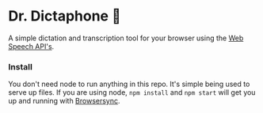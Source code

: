 # Dr. Dictaphone 💬
A simple dictation and transcription tool for your browser using the [Web Speech API's](https://developer.mozilla.org/en-US/docs/Web/API/Web_Speech_API).

### Install
You don't need node to run anything in this repo. It's simple being used to serve up files. If you are using node, `npm install` and `npm start` will get you up and running with [Browsersync](https://browsersync.io/).

